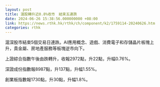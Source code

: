 ```yaml
---
layout: post
title: 滬股轉升近0.8%收市　結束五連跌
date: 2024-06-26 15:38:56.000000000 +08:00
link: https://news.rthk.hk/rthk/ch/component/k2/1759114-20240626.htm
categories: rthk
---
```


滬深股市結束5個交易日連跌。AI應用概念、遊戲、消費電子和存儲晶片板塊上升，貴金屬、房地產服務等板塊逆市向下。

上證綜合指數午後由跌轉升，收報2972點，升22點，升幅0.76%。

深證成份指數報8987點，升137點，升幅1.55%。

創業板指數報1730點，升30點，升幅1.8%。
